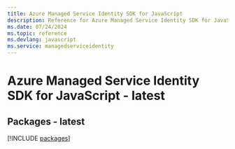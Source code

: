 ```yaml
---
title: Azure Managed Service Identity SDK for JavaScript
description: Reference for Azure Managed Service Identity SDK for JavaScript
ms.date: 07/24/2024
ms.topic: reference
ms.devlang: javascript
ms.service: managedserviceidentity
---
```

# Azure Managed Service Identity SDK for JavaScript - latest
## Packages - latest
[!INCLUDE [packages](managed-service-identity-index.md)]